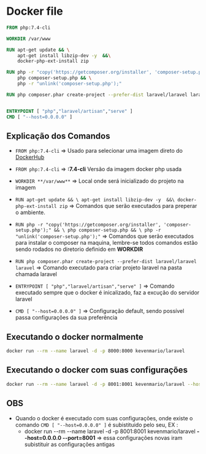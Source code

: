 # Docker file

~~~dockerfile
FROM php:7.4-cli

WORKDIR /var/www

RUN apt-get update && \
    apt-get install libzip-dev -y  &&\
    docker-php-ext-install zip

RUN php -r "copy('https://getcomposer.org/installer', 'composer-setup.php');" && \
    php composer-setup.php && \
    php -r "unlink('composer-setup.php');"

RUN php composer.phar create-project --prefer-dist laravel/laravel laravel


ENTRYPOINT [ "php","laravel/artisan","serve" ]
CMD [ "--host=0.0.0.0" ]
~~~

## Explicação dos Comandos

- `FROM php:7.4-cli` => Usado para selecionar uma imagem direto do [DockerHub](https://hub.docker.com)
- `FROM php:7.4-cli` => **:7.4-cli** Versão da imagem docker php usada

- `WORKDIR **/var/www**` => Local onde será inicializado do projeto na imagem

- `RUN apt-get update && \
    apt-get install libzip-dev -y  &&\
    docker-php-ext-install zip` => Comandos que serão executados para preperar o ambiente.

- `RUN php -r "copy('https://getcomposer.org/installer', 'composer-setup.php');" && \
    php composer-setup.php && \
    php -r "unlink('composer-setup.php');"` => Comandos que serão executados para instalar o composer na maquina, lembre-se todos comandos estão sendo rodados no diretorio definido em **WORKDIR**

- `RUN php composer.phar create-project --prefer-dist laravel/laravel laravel` => Comando executado para criar projeto laravel na pasta chamada laravel

- `ENTRYPOINT [ "php","laravel/artisan","serve" ]` => Comando executado sempre que o docker é inicalizado, faz a excução do servidor laravel

- `CMD [ "--host=0.0.0.0" ]` => Configuração default, sendo possível passa configurações da sua preferência

## Executando o docker normalmente

~~~bash
docker run --rm --name laravel -d -p 8000:8000 kevenmario/laravel
~~~

## Executando o docker com suas configurações

~~~bash
docker run --rm --name laravel -d -p 8001:8001 kevenmario/laravel --host=0.0.0.0 --port=8001
~~~

## OBS

- Quando o docker é executado com suas configurações, onde existe o comando `CMD [ "--host=0.0.0.0" ]` é subistituido pelo seu, EX :
  - docker run --rm --name laravel -d -p 8001:8001 kevenmario/laravel **--host=0.0.0.0 --port=8001** => essa configurações novas iram subistituir as configurações antigas
